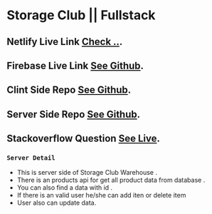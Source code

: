# Storage Club || Fullstack

## Netlify Live Link [Check ..](https://e-ware-house-production.netlify.app/).

## Firebase Live Link [See Github](https://storage-club.web.app).


## Clint Side Repo [See Github](https://github.com/ProgrammingHeroWC4/warehouse-management-client-side-BabluMia).



## Server Side Repo [See Github](https://github.com/ProgrammingHeroWC4/warehouse-management-server-side-BabluMia).



## Stackoverflow Question [See Live](https://stackoverflow.com/questions/72060603/mongodb-atlas-error-when-i-try-withour-env-it-works-but-with-env-it-says-atla).







### `Server Detail`

* This is server side of Storage Club Warehouse .
* There is an products api for get all product data from database .
* You can also find a data with id . 
* If there is an valid user he/she can add iten or delete item 
* User also can update data.
 